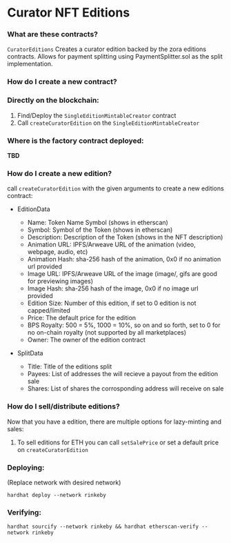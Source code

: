 # Curator NFT Editions

### What are these contracts?
`CuratorEditions`
   Creates a curator edition backed by the zora editions contracts. Allows for payment splitting using PaymentSplitter.sol as the split implementation.

### How do I create a new contract?

### Directly on the blockchain:
1. Find/Deploy the `SingleEditionMintableCreator` contract
2. Call `createCuratorEdition` on the `SingleEditionMintableCreator`


### Where is the factory contract deployed:

**TBD**

### How do I create a new edition?

call `createCuratorEdition` with the given arguments to create a new editions contract:

- EditionData
    - Name: Token Name Symbol (shows in etherscan)
    - Symbol: Symbol of the Token (shows in etherscan)
    - Description: Description of the Token (shows in the NFT description)
    - Animation URL: IPFS/Arweave URL of the animation (video, webpage, audio, etc)
    - Animation Hash: sha-256 hash of the animation, 0x0 if no animation url provided
    - Image URL: IPFS/Arweave URL of the image (image/, gifs are good for previewing images)
    - Image Hash: sha-256 hash of the image, 0x0 if no image url provided
    - Edition Size: Number of this edition, if set to 0 edition is not capped/limited
    - Price: The default price for the edition
    - BPS Royalty: 500 = 5%, 1000 = 10%, so on and so forth, set to 0 for no on-chain royalty (not supported by all marketplaces)
    - Owner: The owner of the edition contract

- SplitData
    - Title: Title of the editions split
    - Payees: List of addresses the will recieve a payout from the edition sale
    - Shares: List of shares the corrosponding address will receive on sale

### How do I sell/distribute editions?

Now that you have a edition, there are multiple options for lazy-minting and sales:

1. To sell editions for ETH you can call `setSalePrice` or set a default price on `createCuratorEdition`

### Deploying:
(Replace network with desired network)

`hardhat deploy --network rinkeby`

### Verifying:

`hardhat sourcify --network rinkeby && hardhat etherscan-verify --network rinkeby`
